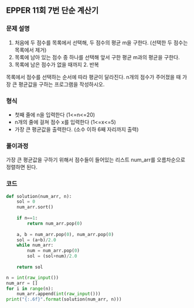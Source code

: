 ## EPPER 11회 7번 단순 계산기

### 문제 설명
1. 처음에 두 점수를 목록에서 선택해, 두 점수의 평균 m을 구한다. (선택한 두 점수는 목록에서 제거)
2. 목록에 남아 있는 점수 중 하나를 선택해 앞서 구한 평균 m과의 평균을 구한다.
3. 목록에 남은 점수가 없을 때까지 2. 반복

목록에서 점수를 선택하는 순서에 따라 평균이 달라진다. n개의 점수가 주어졌을 때 가장 큰 평균값을 구하는 프로그램을 작성하시오.


### 형식
- 첫째 줄에 n을 입력한다 (1<=n<=20)
- n개의 줄에 걸쳐 점수 x를 입력한다 (1<=x<=5)
- 가장 큰 평균값을 출력한다. (소수 이하 6째 자리까지 출력)


### 풀이과정
가장 큰 평균값을 구하기 위해서 점수들이 들어있는 리스트 num_arr를 오름차순으로 정렬하면 된다.


### 코드
```python
def solution(num_arr, n):
	sol = 0
	num_arr.sort()
	
	if n==1:
		return num_arr.pop(0)
	
	a, b = num_arr.pop(0), num_arr.pop(0)
	sol = (a+b)/2.0
	while num_arr:
		num = num_arr.pop(0)
		sol = (sol+num)/2.0
	
	return sol

n = int(raw_input())
num_arr = []
for i in range(n):
	num_arr.append(int(raw_input()))
print("{:.6f}".format(solution(num_arr, n)))
```
